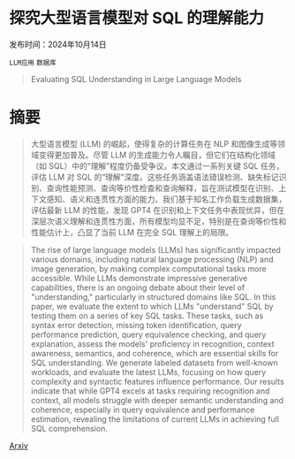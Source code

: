 # 探究大型语言模型对 SQL 的理解能力

发布时间：2024年10月14日

`LLM应用` `数据库`

> Evaluating SQL Understanding in Large Language Models

# 摘要

> 大型语言模型 (LLM) 的崛起，使得复杂的计算任务在 NLP 和图像生成等领域变得更加普及。尽管 LLM 的生成能力令人瞩目，但它们在结构化领域（如 SQL）中的“理解”程度仍备受争议。本文通过一系列关键 SQL 任务，评估 LLM 对 SQL 的“理解”深度。这些任务涵盖语法错误检测、缺失标记识别、查询性能预测、查询等价性检查和查询解释，旨在测试模型在识别、上下文感知、语义和连贯性方面的能力。我们基于知名工作负载生成数据集，评估最新 LLM 的性能，发现 GPT4 在识别和上下文任务中表现优异，但在深层次语义理解和连贯性方面，所有模型均显不足，特别是在查询等价性和性能估计上，凸显了当前 LLM 在完全 SQL 理解上的局限。

> The rise of large language models (LLMs) has significantly impacted various domains, including natural language processing (NLP) and image generation, by making complex computational tasks more accessible. While LLMs demonstrate impressive generative capabilities, there is an ongoing debate about their level of "understanding," particularly in structured domains like SQL. In this paper, we evaluate the extent to which LLMs "understand" SQL by testing them on a series of key SQL tasks. These tasks, such as syntax error detection, missing token identification, query performance prediction, query equivalence checking, and query explanation, assess the models' proficiency in recognition, context awareness, semantics, and coherence, which are essential skills for SQL understanding. We generate labeled datasets from well-known workloads, and evaluate the latest LLMs, focusing on how query complexity and syntactic features influence performance. Our results indicate that while GPT4 excels at tasks requiring recognition and context, all models struggle with deeper semantic understanding and coherence, especially in query equivalence and performance estimation, revealing the limitations of current LLMs in achieving full SQL comprehension.

[Arxiv](https://arxiv.org/abs/2410.10680)